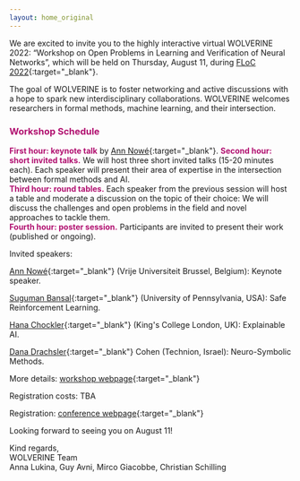 ```yaml
---
layout: home_original
---
```


We are excited to invite you to the highly interactive virtual WOLVERINE 2022: “Workshop on Open Problems in Learning and Verification of Neural Networks”, which will be held on Thursday, August 11, during [FLoC 2022](https://www.floc2022.org/){:target="_blank"}.

The goal of WOLVERINE is to foster networking and active discussions with a hope to spark new interdisciplinary collaborations. WOLVERINE welcomes researchers in formal methods, machine learning, and their intersection. 


### <span style="color:#b11170">Workshop Schedule</span>
<span style="color:#b11170">**First hour: keynote talk**</span> by [Ann Nowé](https://ai.vub.ac.be/team/ann-nowe/){:target="_blank"}.
<span style="color:#b11170">**Second hour: short invited talks.**</span> We will host three short invited talks (15-20 minutes each). Each speaker will present their area of expertise in the intersection between formal methods and AI.\
<span style="color:#b11170">**Third hour: round tables.**</span> Each speaker from the previous session will host a table and moderate a discussion on the topic of their choice: We will discuss the challenges and open problems in the field and novel approaches to tackle them.\
<span style="color:#b11170">**Fourth hour: poster session.**</span> Participants are invited to present their work (published or ongoing).

Invited speakers:

[Ann Nowé](https://ai.vub.ac.be/team/ann-nowe/){:target="_blank"} (Vrije Universiteit Brussel, Belgium): Keynote speaker.

[Suguman Bansal](https://suguman.github.io/){:target="_blank"} (University of Pennsylvania, USA): Safe Reinforcement Learning.
	
[Hana Chockler](https://www.hanachockler.com/){:target="_blank"} (King's College London, UK): Explainable AI.
	
[Dana Drachsler](https://ddana.cswp.cs.technion.ac.il/){:target="_blank"} Cohen (Technion, Israel): Neuro-Symbolic Methods.

More details: [workshop webpage](https://Wolverine-workshop/wolverine2022.github.io){:target="_blank"} 

Registration costs: TBA

Registration: [conference webpage](https://www.floc2022.org/registration){:target="_blank"} 

Looking forward to seeing you on August 11!

Kind regards,\
WOLVERINE Team \
Anna Lukina, Guy Avni, Mirco Giacobbe, Christian Schilling
